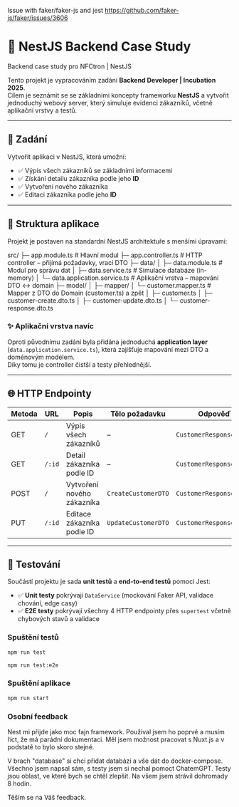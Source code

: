 Issue with faker/faker-js and jest
https://github.com/faker-js/faker/issues/3606

# 🧰 NestJS Backend Case Study
Backend case study pro NFCtron | NestJS

Tento projekt je vypracováním zadání **Backend Developer | Incubation 2025**.  
Cílem je seznámit se se základními koncepty frameworku **NestJS** a vytvořit jednoduchý webový server, který simuluje evidenci zákazníků, včetně aplikační vrstvy a testů.

---

## 📑 Zadání

Vytvořit aplikaci v NestJS, která umožní:

- ✅ Výpis všech zákazníků se základními informacemi  
- ✅ Získání detailu zákazníka podle jeho **ID**  
- ✅ Vytvoření nového zákazníka  
- ✅ Editaci zákazníka podle jeho **ID**

---

## 🧱 Struktura aplikace

Projekt je postaven na standardní NestJS architektuře s menšími úpravami:

src/
├─ app.module.ts # Hlavní modul
├─ app.controller.ts # HTTP controller – přijímá požadavky, vrací DTO
├─ data/
│ ├─ data.module.ts # Modul pro správu dat
│ ├─ data.service.ts # Simulace databáze (in-memory)
│ └─ data.application.service.ts # Aplikační vrstva – mapování DTO ↔ domain
├─ model/
│ ├─ mapper/
│   └─ customer.mapper.ts # Mapper z DTO do Domain (customer.ts) a zpět
│ ├─ customer.ts
│ ├─ customer-create.dto.ts
│ ├─ customer-update.dto.ts
│ └─ customer-response.dto.ts

### ✨ Aplikační vrstva navíc
Oproti původnímu zadání byla přidána jednoduchá **application layer** (`data.application.service.ts`), která zajišťuje mapování mezi DTO a doménovým modelem.  
Díky tomu je controller čistší a testy přehlednější.

---

## 🌐 HTTP Endpointy

| Metoda | URL    | Popis                                 | Tělo požadavku        | Odpověď                   |
|--------|--------|----------------------------------------|-----------------------|---------------------------|
| GET    | `/`    | Výpis všech zákazníků                 | –                     | `CustomerResponseDTO[]`   |
| GET    | `/:id` | Detail zákazníka podle ID             | –                     | `CustomerResponseDTO`     |
| POST   | `/`    | Vytvoření nového zákazníka           | `CreateCustomerDTO`   | `CustomerResponseDTO`     |
| PUT    | `/:id` | Editace zákazníka podle ID           | `UpdateCustomerDTO`   | `CustomerResponseDTO`     |

---

## 🧪 Testování

Součástí projektu je sada **unit testů** a **end-to-end testů** pomocí Jest:

- ✅ **Unit testy** pokrývají `DataService` (mockování Faker API, validace chování, edge casy)  
- ✅ **E2E testy** pokrývají všechny 4 HTTP endpointy přes `supertest` včetně chybových stavů a validace

### Spuštění testů

```bash
npm run test
```

```bash
npm run test:e2e
```

### Spuštění aplikace

```bash
npm run start
```

### Osobní feedback
Nest mi přijde jako moc fajn framework. Používal jsem ho poprvé a musím říct, že má parádní dokumentaci. Měl jsem možnost pracovat s Nuxt.js a v podstatě to bylo skoro stejné.

V brach "database" si chci přidat databázi a vše dát do docker-compose. 
Všechno jsem napsal sám, s testy jsem si nechal pomoct ChatemGPT. Testy jsou oblast, ve které bych se chtěl zlepšit.
Na všem jsem strávil dohromady 8 hodin.

Těším se na Váš feedback.


